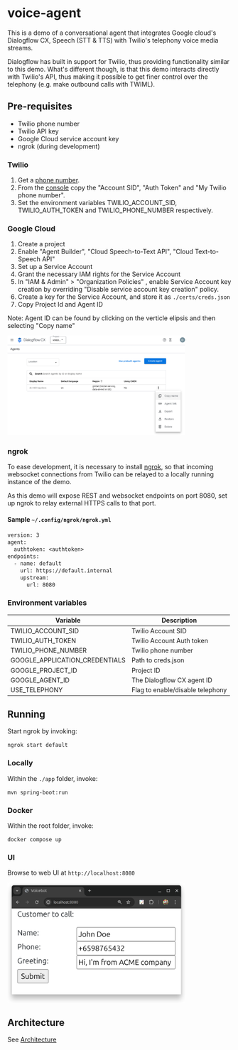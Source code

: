 # voice-agent

This is a demo of a conversational agent that integrates Google cloud's Dialogflow CX, Speech (STT & TTS) with Twilio's telephony voice media streams. 

Dialogflow has built in support for Twilio, thus providing  functionality similar to this demo. What's different though, is that this demo interacts directly with Twilio's API, thus making it possible to get finer control over the telephony (e.g. make outbound calls with TWIML).

## Pre-requisites

* Twilio phone number
* Twilio API key
* Google Cloud service account key
* ngrok (during development)

### Twilio

1. Get a [phone number](https://www.twilio.com/docs/phone-numbers).
2. From the [console](https://console.twilio.com) copy the "Account SID", "Auth Token" and "My Twilio phone number".
3. Set the environment variables TWILIO_ACCOUNT_SID, TWILIO_AUTH_TOKEN and TWILIO_PHONE_NUMBER respectively.

### Google Cloud

1. Create a project 
2. Enable "Agent Builder", "Cloud Speech-to-Text API", "Cloud Text-to-Speech API"
3. Set up a Service Account
4. Grant the necessary IAM rights for the Service Account
5. In "IAM & Admin" > "Organization Policies" , enable Service Account key creation by overriding "Disable service account key creation" policy.
6. Create a key for the Service Account, and store it as `./certs/creds.json`
7. Copy Project Id and Agent ID

Note: Agent ID can be found by clicking on the verticle elipsis and then selecting "Copy name"

<img src="./docs/cx_agent_id.png" style="width:400px" />

### ngrok

To ease development, it is necessary to install [ngrok](https://ngrok.com), so that incoming websocket connections from Twilio can be relayed to a locally running instance of the demo.

As this demo will expose REST and websocket endpoints on port 8080, set up ngrok to relay external HTTPS calls to that port.

#### Sample `~/.config/ngrok/ngrok.yml`

```
version: 3
agent:
  authtoken: <authtoken>
endpoints:
  - name: default
    url: https://default.internal
    upstream:
      url: 8080

```

### Environment variables
|Variable|Description|
|-|-|
|TWILIO_ACCOUNT_SID| Twilio Account SID |
|TWILIO_AUTH_TOKEN| Twilio Account Auth token |
|TWILIO_PHONE_NUMBER| Twilio phone number |
|GOOGLE_APPLICATION_CREDENTIALS| Path to creds.json |
|GOOGLE_PROJECT_ID | Project ID |
|GOOGLE_AGENT_ID |The Dialogflow CX agent ID|
|USE_TELEPHONY | Flag to enable/disable telephony |


## Running

Start ngrok by invoking:

```
ngrok start default
```

### Locally

Within the ```./app``` folder, invoke:
```
mvn spring-boot:run
```


### Docker

Within the root folder, invoke:

```
docker compose up
```

### UI

Browse to web UI at `http://localhost:8080`

<img src="./docs/web_ui.png" style="width:400px" />


## Architecture 

See [Architecture](./app/README.md)